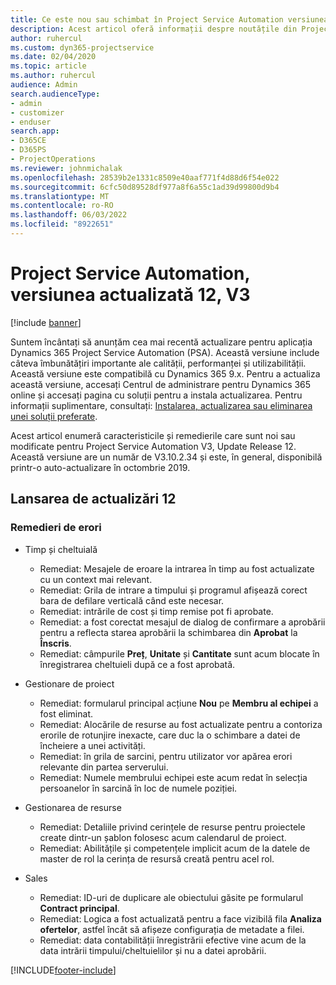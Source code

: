 ```yaml
---
title: Ce este nou sau schimbat în Project Service Automation versiunea actualizată 12, V3
description: Acest articol oferă informații despre noutățile din Project Service Automation Update Versiunea 12, V3.
author: ruhercul
ms.custom: dyn365-projectservice
ms.date: 02/04/2020
ms.topic: article
ms.author: ruhercul
audience: Admin
search.audienceType:
- admin
- customizer
- enduser
search.app:
- D365CE
- D365PS
- ProjectOperations
ms.reviewer: johnmichalak
ms.openlocfilehash: 28539b2e1331c8509e40aaf771f4d88d6f54e022
ms.sourcegitcommit: 6cfc50d89528df977a8f6a55c1ad39d99800d9b4
ms.translationtype: MT
ms.contentlocale: ro-RO
ms.lasthandoff: 06/03/2022
ms.locfileid: "8922651"
---
```

# <a name="project-service-automation-update-release-12-v3"></a>Project Service Automation, versiunea actualizată 12, V3

[!include [banner](../includes/psa-now-project-operations.md)]

Suntem încântați să anunțăm cea mai recentă actualizare pentru aplicația Dynamics 365 Project Service Automation (PSA). Această versiune include câteva îmbunătățiri importante ale calității, performanței și utilizabilității. Această versiune este compatibilă cu Dynamics 365 9.x. Pentru a actualiza această versiune, accesați Centrul de administrare pentru Dynamics 365 online și accesați pagina cu soluții pentru a instala actualizarea. Pentru informații suplimentare, consultați: [Instalarea, actualizarea sau eliminarea unei soluții preferate](/power-platform/admin/install-remove-preferred-solution).

Acest articol enumeră caracteristicile și remedierile care sunt noi sau modificate pentru Project Service Automation V3, Update Release 12. Această versiune are un număr de V3.10.2.34 și este, în general, disponibilă printr-o auto-actualizare în octombrie 2019.

## <a name="update-release-12"></a>Lansarea de actualizări 12

### <a name="bug-fixes"></a>Remedieri de erori

- Timp și cheltuială

    - Remediat: Mesajele de eroare la intrarea în timp au fost actualizate cu un context mai relevant.
    - Remediat: Grila de intrare a timpului și programul afișează corect bara de defilare verticală când este necesar.
    - Remediat: intrările de cost și timp remise pot fi aprobate.
    - Remediat: a fost corectat mesajul de dialog de confirmare a aprobării pentru a reflecta starea aprobării la schimbarea din **Aprobat** la **Înscris**.
    - Remediat: câmpurile **Preț**, **Unitate** și **Cantitate** sunt acum blocate în înregistrarea cheltuieli după ce a fost aprobată.

- Gestionare de proiect

    - Remediat: formularul principal acțiune **Nou** pe **Membru al echipei** a fost eliminat.
    - Remediat: Alocările de resurse au fost actualizate pentru a contoriza erorile de rotunjire inexacte, care duc la o schimbare a datei de încheiere a unei activități.
    - Remediat: în grila de sarcini, pentru utilizator vor apărea erori relevante din partea serverului.
    - Remediat: Numele membrului echipei este acum redat în selecția persoanelor în sarcină în loc de numele poziției.

- Gestionarea de resurse

    - Remediat: Detaliile privind cerințele de resurse pentru proiectele create dintr-un șablon folosesc acum calendarul de proiect.
    - Remediat: Abilitățile și competențele implicit acum de la datele de master de rol la cerința de resursă creată pentru acel rol.

- Sales

    - Remediat: ID-uri de duplicare ale obiectului găsite pe formularul **Contract principal**.
    - Remediat: Logica a fost actualizată pentru a face vizibilă fila **Analiza ofertelor**, astfel încât să afișeze configurația de metadate a filei.
    - Remediat: data contabilității înregistrării efective vine acum de la data intrării timpului/cheltuielilor și nu a datei aprobării.


[!INCLUDE[footer-include](../includes/footer-banner.md)]
